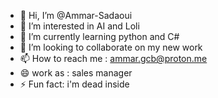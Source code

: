 - 👋 Hi, I’m @Ammar-Sadaoui
- 👀 I’m interested in AI and Loli
- 🌱 I’m currently learning python and C#
- 💞️ I’m looking to collaborate on my new work
- 📫 How to reach me : ammar.gcb@proton.me
- 😄 work as : sales manager
- ⚡ Fun fact: i'm dead inside 

<!---
Ammar-Sadaoui/Ammar-Sadaoui is a ✨ special ✨ repository because its `README.md` (this file) appears on your GitHub profile.
You can click the Preview link to take a look at your changes.
--->
